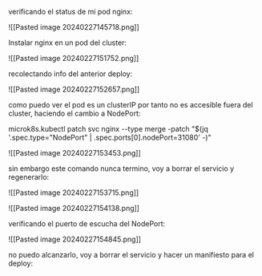 

verificando el status de mi pod nginx:

![[Pasted image 20240227145718.png]]

Instalar nginx en un pod del cluster:

![[Pasted image 20240227151752.png]]

recolectando info del anterior deploy:

![[Pasted image 20240227152657.png]]

como puedo ver el pod es un clusterIP por tanto no es accesible fuera del cluster, haciendo el cambio a NodePort:

microk8s.kubectl patch svc nginx --type merge -patch "$(jq '.spec.type="NodePort" | .spec.ports[0].nodePort=31080' -)"

![[Pasted image 20240227153453.png]]

sin embargo este comando nunca termino, voy a borrar el servicio y regenerarlo:

![[Pasted image 20240227153715.png]]

![[Pasted image 20240227154138.png]]

verificando el puerto de escucha del NodePort:

![[Pasted image 20240227154845.png]]

no puedo alcanzarlo, voy a borrar el servicio y hacer un manifiesto para el deploy:

